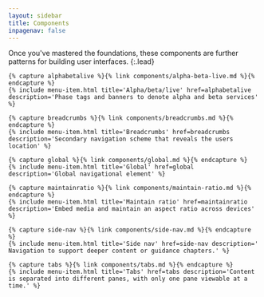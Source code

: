 ```yaml
---
layout: sidebar
title: Components
inpagenav: false
---
```


Once you've mastered the foundations, these components are further patterns for building user interfaces.
{:.lead}

<div class='grid'>

    {% capture alphabetalive %}{% link components/alpha-beta-live.md %}{% endcapture %}
    {% include menu-item.html title='Alpha/beta/live' href=alphabetalive description='Phase tags and banners to denote alpha and beta services' %}

    {% capture breadcrumbs %}{% link components/breadcrumbs.md %}{% endcapture %}
    {% include menu-item.html title='Breadcrumbs' href=breadcrumbs description='Secondary navigation scheme that reveals the users location' %}

    {% capture global %}{% link components/global.md %}{% endcapture %}
    {% include menu-item.html title='Global' href=global description='Global navigational element' %}

    {% capture maintainratio %}{% link components/maintain-ratio.md %}{% endcapture %}
    {% include menu-item.html title='Maintain ratio' href=maintainratio description='Embed media and maintain an aspect ratio across devices' %}

    {% capture side-nav %}{% link components/side-nav.md %}{% endcapture %}
    {% include menu-item.html title='Side nav' href=side-nav description=' Navigation to support deeper content or guidance chapters.' %}

    {% capture tabs %}{% link components/tabs.md %}{% endcapture %}
    {% include menu-item.html title='Tabs' href=tabs description='Content is separated into different panes, with only one pane viewable at a time.' %}

</div>